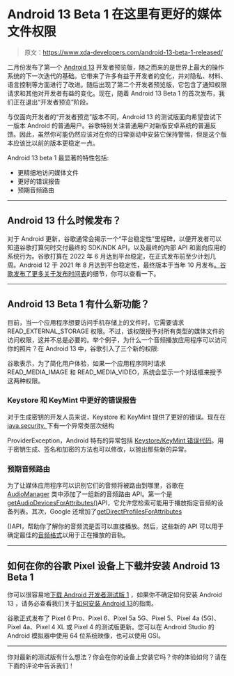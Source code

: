 # Android 13 Beta 1 在这里有更好的媒体文件权限

> 原文：<https://www.xda-developers.com/android-13-beta-1-released/>

二月份发布了第一个 [Android 13](https://www.xda-developers.com/android-13/) 开发者预览版，随之而来的是世界上最大的操作系统的下一次迭代的基础。它带来了许多有益于开发者的变化，并对隐私、材料、语言控制等方面进行了改进。随后出现了第二个开发者预览版，它包含了通知权限请求和其他对开发者有益的变化。现在，随着 Android 13 Beta 1 的首次发布，我们正在退出“开发者预览”阶段。

与仅面向开发者的“开发者预览”版本不同，Android 13 的测试版面向希望尝试下一版本 Android 的普通用户。谷歌特别关注普通用户对新版安卓系统的普遍反馈。因此，虽然你可能仍然应该对在你的日常驱动中安装它保持警惕，但是这个版本应该比以前的版本更稳定一点。

Android 13 beta 1 最显著的特性包括:

*   更精细地访问媒体文件
*   更好的错误报告
*   预期音频路由

* * *

## Android 13 什么时候发布？

对于 Android 更新，谷歌通常会揭示一个“平台稳定性”里程碑，以便开发者可以知道谷歌打算何时交付最终的 SDK/NDK API，以及最终的内部 API 和面向应用的系统行为。谷歌打算在 2022 年 6 月达到平台稳定，在正式发布前至少计划几周。Android 12 于 2021 年 8 月达到平台稳定性，最终版本于当年 10 月发布[。谷歌发布了](https://www.xda-developers.com/android-12-launched/)[更多关于发布时间表](https://developer.android.com/about/versions/13/overview)的细节，你可以查看一下。

* * *

## Android 13 Beta 1 有什么新功能？

目前，当一个应用程序想要访问手机存储上的文件时，它需要请求 READ_EXTERNAL_STORAGE 权限。不过，该权限授予对所有类型的媒体文件的访问权限，这并不总是必要的。举个例子，为什么一个音频播放应用程序可以访问你的照片？在 Android 13 中，谷歌引入了三个新的权限:

谷歌表示，为了简化用户体验，如果一个应用程序同时请求 READ_MEDIA_IMAGE 和 READ_MEDIA_VIDEO，系统会显示一个对话框来授予这两种权限。

### Keystore 和 KeyMint 中更好的错误报告

对于生成密钥的开发人员来说，Keystore 和 KeyMint 提供了更好的错误。现在在 [java.security. <wbr>](https://developer.android.com/reference/java/security/ProviderException) 下有一个异常类层次结构

ProviderException，Android 特有的异常包括 [Keystore/KeyMint 错误代码](https://developer.android.com/reference/android/security/KeyStoreException)。用于密钥生成、签名和加密的方法也可以修改，以抛出那些新的异常。

### 预期音频路由

为了让媒体应用程序可以识别它们的音频将被路由到哪里，谷歌在 [AudioManager](https://developer.android.com/reference/android/media/AudioManager) 类中添加了一组新的音频路由 API。第一个是[getAudioDevicesForAttributes()](https://developer.android.com/reference/android/media/AudioManager#getAudioDevicesForAttributes(android.media.AudioAttributes))API，它允许您检索可能用于播放指定音频的设备列表。其次，Google 还增加了[getDirectProfilesForAttributes<wbr>](https://developer.android.com/reference/android/media/AudioManager#getDirectProfilesForAttributes(android.media.AudioAttributes))

()API，帮助你了解你的音频流是否可以直接播放。然后，这些新的 API 可以用于确定最佳的[音频格式](https://developer.android.com/reference/android/media/AudioFormat)以用于正在播放的音轨。

* * *

## 如何在你的谷歌 Pixel 设备上下载并安装 Android 13 Beta 1

你可以很容易地[下载 Android 开发者测试版 1](https://www.xda-developers.com/how-to-download-android-13/#beta1) ，如果你不确定如何安装 Android 13 ，请务必查看我们关于[如何安装 Android 13](https://www.xda-developers.com/how-to-install-android-13/)的指南。

谷歌正式发布了 Pixel 6 Pro、Pixel 6、Pixel 5a 5G、Pixel 5、Pixel 4a (5G)、Pixel 4a、Pixel 4 XL 或 Pixel 4 的测试版更新。您可以在 Android Studio 的 Android 模拟器中使用 64 位系统映像，也可以使用 GSI。

* * *

你对最新的测试版有什么想法？你会在你的设备上安装它吗？你的体验如何？请在下面的评论中告诉我们！